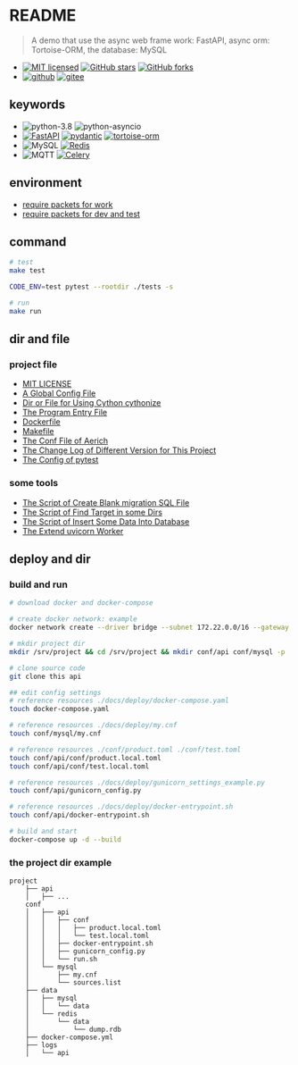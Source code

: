 # README

> A demo that use the async web frame work: FastAPI, async orm: Tortoise-ORM, the database: MySQL

- [![MIT licensed](https://img.shields.io/github/license/panla/fastapi_tortoise_mysql)](https://raw.githubusercontent.com/panla/fastapi_tortoise_mysql/master/LICENSE) [![GitHub stars](https://img.shields.io/github/stars/panla/fastapi_tortoise_mysql.svg)](https://github.com/panla/fastapi_tortoise_mysql/stargazers) [![GitHub forks](https://img.shields.io/github/forks/panla/fastapi_tortoise_mysql.svg)](https://github.com/panla/fastapi_tortoise_mysql/network)
- [![github](https://img.shields.io/badge/fastapi__tortoise__mysql-github-red)](https://github.com/panla/fastapi_tortoise_mysql) [![gitee](https://img.shields.io/badge/fastapi__tortoise__mysql-gitee-red)](https://gitee.com/pankla/fastapi_tortoise_mysql)

## keywords

- ![python-3.8](https://img.shields.io/badge/python-3.8-yellowgreen) ![python-asyncio](https://img.shields.io/badge/python-asyncio-green)
- [![FastAPI](https://img.shields.io/badge/tiangolo-FastAPI-green)](https://github.com/tiangolo/fastapi) [![pydantic](https://img.shields.io/badge/samuelcolvin-pydantic-green)](https://github.com/samuelcolvin/pydantic) [![tortoise-orm](https://img.shields.io/badge/tortoise-Tortoise--ORM-yellowgreen)](https://github.com/tortoise/tortoise-orm)
- ![MySQL](https://img.shields.io/badge/MySQL-8-yellowgreen) [![Redis](https://img.shields.io/badge/Redis-6.2-red)](https://redis.io/)
- ![MQTT](https://img.shields.io/badge/MQTT-V5-orange) [![Celery](https://img.shields.io/badge/Celery-V5-orange)](https://docs.celeryproject.org/en/stable/)

## environment

- [require packets for work](./mirrors/requirements.txt)
- [require packets for dev and test](./mirrors/requirements-dev.txt)

## command

```bash
# test
make test

CODE_ENV=test pytest --rootdir ./tests -s

# run
make run
```

## dir and file

### project file

- [MIT LICENSE](./LICENSE)
- [A Global Config File](./config.py)
- [Dir or File for Using Cython cythonize](./build.txt)
- [The Program Entry File](./main.py)
- [Dockerfile](./Dockerfile)
- [Makefile](./Makefile)
- [The Conf File of Aerich](./pyproject.toml)
- [The Change Log of Different Version for This Project](./CHANGELOG.md)
- [The Config of pytest](./pytest.ini)

### some tools

- [The Script of Create Blank migration SQL File](./tools/create_migration_template_file.py)
- [The Script of Find Target in some Dirs](./tools/find.py)
- [The Script of Insert Some Data Into Database](./tools/insert_data.py)
- [The Extend uvicorn Worker](./tools/worker.py)

## deploy and dir

### build and run

```bash
# download docker and docker-compose

# create docker network: example
docker network create --driver bridge --subnet 172.22.0.0/16 --gateway 172.22.0.1 fastapi_tm_net

# mkdir project dir
mkdir /srv/project && cd /srv/project && mkdir conf/api conf/mysql -p

# clone source code
git clone this api

## edit config settings
# reference resources ./docs/deploy/docker-compose.yaml
touch docker-compose.yaml

# reference resources ./docs/deploy/my.cnf
touch conf/mysql/my.cnf

# reference resources ./conf/product.toml ./conf/test.toml
touch conf/api/conf/product.local.toml
touch conf/api/conf/test.local.toml

# reference resources ./docs/deploy/gunicorn_settings_example.py
touch conf/api/gunicorn_config.py

# reference resources ./docs/deploy/docker-entrypoint.sh
touch conf/api/docker-entrypoint.sh

# build and start
docker-compose up -d --build
```

### the project dir example

```text
project
    ├── api
    │   ├── ...
    conf
    │   ├── api
    │   │   ├── conf
    │   │   │   ├── product.local.toml
    │   │   │   └── test.local.toml
    │   │   ├── docker-entrypoint.sh
    │   │   ├── gunicorn_config.py
    │   │   └── run.sh
    │   └── mysql
    │       ├── my.cnf
    │       └── sources.list
    ├── data
    │   ├── mysql
    │   │   └── data
    │   └── redis
    │       └── data
    │           └── dump.rdb
    ├── docker-compose.yml
    ├── logs
    │   └── api
```
